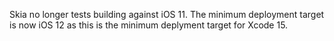 Skia no longer tests building against iOS 11.
The minimum deployment target is now iOS 12 as this is the minimum deplyment target for Xcode 15.
